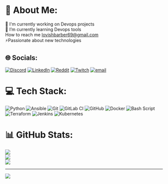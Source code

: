 # 💫 About Me:
🔭 I'm currently working on Devops projects<br>🌱 I’m currently learning Devops tools<br>How to reach me lovishbarber69@gmail.com<br>⚡Passionate about new technologies


## 🌐 Socials:
[![Discord](https://img.shields.io/badge/Discord-%237289DA.svg?logo=discord&logoColor=white)](https://discord.gg/lovish7373) [![LinkedIn](https://img.shields.io/badge/LinkedIn-%230077B5.svg?logo=linkedin&logoColor=white)](https://linkedin.com/in/https://www.linkedin.com/in/lovish-barber/) [![Reddit](https://img.shields.io/badge/Reddit-%23FF4500.svg?logo=Reddit&logoColor=white)](https://reddit.com/user/BrilliantTea) [![Twitch](https://img.shields.io/badge/Twitch-%239146FF.svg?logo=Twitch&logoColor=white)](https://twitch.tv/lovish) [![email](https://img.shields.io/badge/Email-D14836?logo=gmail&logoColor=white)](mailto:lovishbarber69@gmail.com) 

# 💻 Tech Stack:
![Python](https://img.shields.io/badge/python-3670A0?style=for-the-badge&logo=python&logoColor=ffdd54) ![Ansible](https://img.shields.io/badge/ansible-%231A1918.svg?style=for-the-badge&logo=ansible&logoColor=white) ![Git](https://img.shields.io/badge/git-%23F05033.svg?style=for-the-badge&logo=git&logoColor=white) ![GitLab CI](https://img.shields.io/badge/gitlab%20CI-%23181717.svg?style=for-the-badge&logo=gitlab&logoColor=white) ![GitHub](https://img.shields.io/badge/github-%23121011.svg?style=for-the-badge&logo=github&logoColor=white) ![Docker](https://img.shields.io/badge/docker-%230db7ed.svg?style=for-the-badge&logo=docker&logoColor=white) ![Bash Script](https://img.shields.io/badge/bash_script-%23121011.svg?style=for-the-badge&logo=gnu-bash&logoColor=white) ![Terraform](https://img.shields.io/badge/terraform-%235835CC.svg?style=for-the-badge&logo=terraform&logoColor=white) ![Jenkins](https://img.shields.io/badge/jenkins-%232C5263.svg?style=for-the-badge&logo=jenkins&logoColor=white) ![Kubernetes](https://img.shields.io/badge/kubernetes-%23326ce5.svg?style=for-the-badge&logo=kubernetes&logoColor=white)
# 📊 GitHub Stats:
![](https://github-readme-stats.vercel.app/api?username=lovish69&theme=dark&hide_border=false&include_all_commits=false&count_private=false)<br/>
![](https://nirzak-streak-stats.vercel.app/?user=lovish69&theme=dark&hide_border=false)<br/>
![](https://github-readme-stats.vercel.app/api/top-langs/?username=lovish69&theme=dark&hide_border=false&include_all_commits=false&count_private=false&layout=compact)

---
[![](https://visitcount.itsvg.in/api?id=lovish69&icon=0&color=0)](https://visitcount.itsvg.in)

<!-- Proudly created with GPRM ( https://gprm.itsvg.in ) -->
